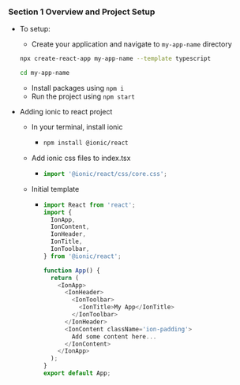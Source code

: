 ### Section 1 Overview and Project Setup

- To setup:

  - Create your application and navigate to `my-app-name` directory

  ```zsh
  npx create-react-app my-app-name --template typescript

  cd my-app-name
  ```

  - Install packages using `npm i`
  - Run the project using `npm start`

- Adding ionic to react project

  - In your terminal, install ionic
    - ```zsh
      npm install @ionic/react
      ```
  - Add ionic css files to index.tsx
    - ```ts
      import '@ionic/react/css/core.css';
      ```
  - Initial template

    - ```ts
      import React from 'react';
      import {
        IonApp,
        IonContent,
        IonHeader,
        IonTitle,
        IonToolbar,
      } from '@ionic/react';

      function App() {
        return (
          <IonApp>
            <IonHeader>
              <IonToolbar>
                <IonTitle>My App</IonTitle>
              </IonToolbar>
            </IonHeader>
            <IonContent className='ion-padding'>
              Add some content here...
            </IonContent>
          </IonApp>
        );
      }
      export default App;
      ```
